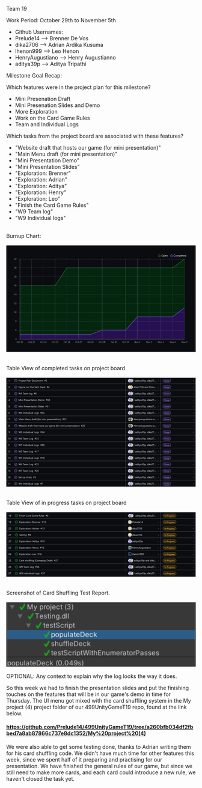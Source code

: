 Team 19

Work Period: October 29th to November 5th
<ul>
<li>Github Usernames:</li>
<li>Prelude14 --> Brenner De Vos</li>
<li>dika2706 --> Adrian Ardika Kusuma</li>
<li>lhenon999 --> Leo Henon</li>
<li>HenryAugustiano --> Henry Augustianno</li>
<li>aditya39p --> Aditya Tripathi</li>
</ul>

Milestone Goal Recap:<br>

Which features were in the project plan for this milestone?
<ul>
<li>Mini Presenation Draft</li>
<li>Mini Presenation Slides and Demo</li>
<li>More Exploration</li>
<li>Work on the Card Game Rules</li>
<li>Team and Individual Logs</li>
</ul>

Which tasks from the project board are associated with these features?
<ul>
<li>"Website draft that hosts our game (for mini presentation)"</li>
<li>"Main Menu draft (for mini presentation)"</li>
<li>"Mini Presentation Demo"</li>
<li>"Mini Presentation Slides"</li>
<li>"Exploration: Brenner"</li>
<li>"Exploration: Adrian"</li>
<li>"Exploration: Aditya"</li>
<li>"Exploration: Henry"</li>
<li>"Exploration: Leo"</li>
<li>"Finish the Card Game Rules"</li>
<li>"W9 Team log"</li>
<li>"W9 Individual logs"</li>
</ul>

<br>Burnup Chart:<br><br>
<img src = "log_imgs/burnUpNOV5.PNG"/>

<br>Table View of completed tasks on project board<br><br>
<img src = "log_imgs/compTasksNOV5.PNG"/>

<br>Table View of in progress tasks on project board<br><br>
<img src = "log_imgs/inProgTasksNOV5.PNG"/>

<br>Screenshot of Card Shuffling Test Report.<br><br>
<img src = "log_imgs/testingProofNOV5.PNG"/>

OPTIONAL: Any context to explain why the log looks the way it does.
<br><p>So this week we had to finish the presentation slides and put the finishing touches on the features that will be in our game's demo in time for Thursday. The UI menu got mixed with the card shuffling 
system in the My project (4) project folder of our 499UnityGameT19 repo, found at the link below.</p>

#### https://github.com/Prelude14/499UnityGameT19/tree/a260bfb034df2fbbed7a8ab87866c737e8dc1352/My%20project%20(4)

<p>We were also able to get some testing done, thanks to Adrian writing them for his card shuffling code. We didn't have much time for other features this week, since we spent half of it preparing and practising for our presentation. We have finished the general rules of our game, but since we still need to make more cards, and each card could introduce a new rule, we haven't closed the task yet.</p>
